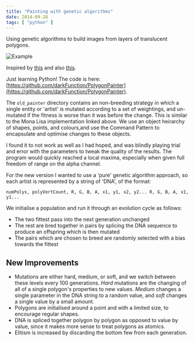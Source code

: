 ```yaml
---
title: "Painting with genetic algorithms"
date: 2014-09-28
tags: [ "python" ]
---
```


Using genetic algorithms to build images from layers of translucent polygons.

![Example](/images/ga6.png)

Inspired by [this](http://rogeralsing.com/2008/12/07/genetic-programming-evolution-of-mona-lisa/) and also [this](http://alteredqualia.com/visualization/evolve/).

Just learning Python! The code is here: [https://github.com/darkFunction/PolygonPainter](https://github.com/darkFunction/PolygonPainter).

The `old_painter` directory contains an non-breeding strategy in which a single entity or 'artist' is mutated according to a set of weightings, and un-mutated if the fitness is worse than it was before the change. This is similar to the Mona Lisa implementation linked above. We use an object heirarchy of shapes, points, and colours,and use the Command Pattern to encapsulate and optimise changes to these objects. 

I found it to not work as well as I had hoped, and was blindly playing trial and error with the parameters to tweak the quality of the results. The program would quickly reached a local maxima, especially when given full freedom of range on the alpha channel.

For the new version I wanted to use a 'pure' genetic algorithm approach, so each artist is represented by a string of 'DNA', of the format:

    numPolys, polyVertCount, R, G, B, A, x1, y1, x2, y2... R, G, B, A, x1, y1...

We initialise a population and run it through an evolution cycle as follows: 

 - The two fittest pass into the next generation unchanged
 - The rest are bred together in pairs by splicing the DNA sequence to produce an offspring which is then mutated
 - The pairs which are chosen to breed are randomly selected with a bias towards the fittest

## New Improvements 
 - Mutations are either hard, medium, or soft, and we switch between these levels every 100 generations. *Hard* mutations are the changing of all of a single polygon's properties to new values. *Medium* changes a single parameter in the DNA string to a random value, and *soft* changes a single value by a small amount.
 - Polygons are initialised around a point and with a limited size, to encourage regular shapes.
 - DNA is spliced together polygon by polygon as opposed to value by value, since it makes more sense to treat polygons as atomics.
 - Elitism is increased by discarding the bottom few from each generation.


